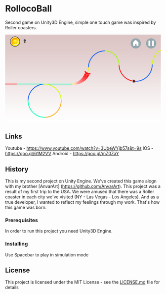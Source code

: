 # RollocoBall
Second game on Unity3D Engine, simple one touch game was inspired by Roller coasters.

![alt text](RollocoBallPic1.png)

## Links

Youtube - https://www.youtube.com/watch?v=3UbeWYjb57s&t=9s
IOS - https://goo.gl/61M2VV
Android - https://goo.gl/mZ0ZaY

## History

This is my second project on Unity Engine. We've created this game alogn with my brother [AnvarArt] (https://github.com/AnvarArt).
This project was a result of my first trip to the USA. We were amused that there was a Roller coaster in each city we've visited (NY - Las Vegas - Los Angeles). And as a true developer, I wanted to reflect my feelings through my work. That's how this game was born.


### Prerequisites

In order to run this project you need Unity3D Engine.


### Installing

Use Spacebar to play in simulation mode


## License

This project is licensed under the MIT License - see the [LICENSE.md](LICENSE.md) file for details


